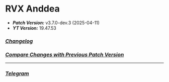 # RVX Anddea
- ***Patch Version:*** v3.7.0-dev.3 (2025-04-11)
- ***YT Version:*** 19.47.53
### ***[Changelog](https://github.com/anddea/revanced-patches/releases/tag/v3.7.0-dev.3)***
### ***[Compare Changes with Previous Patch Version](https://github.com/anddea/revanced-patches/compare/v3.6.0-dev.8...v3.7.0-dev.3)***
---
### ***[Telegram](https://t.me/rvx_bmk_repo)***